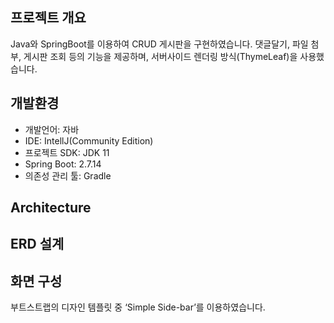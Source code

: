 ## 프로젝트 개요
Java와 SpringBoot를 이용하여 CRUD 게시판을 구현하였습니다. 댓글달기, 파일 첨부, 게시판 조회 등의 기능을 제공하며, 서버사이드 렌더링 방식(ThymeLeaf)을 사용했습니다.


<!--
# API 서버를 만들면서 기록한 내용들 입니다.
-->
## 개발환경
- 개발언어: 자바
- IDE: IntellJ(Community Edition)
- 프로젝트 SDK: JDK 11
- Spring Boot: 2.7.14
- 의존성 관리 툴: Gradle

## Architecture




## ERD 설계


## 화면 구성
부트스트랩의 디자인 템플릿 중 ‘Simple Side-bar’를 이용하였습니다.



